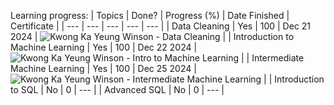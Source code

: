 Learning progress:
| Topics | Done? | Progress (%) | Date Finished | Certificate |
| --- | --- | --- | --- | --- |
| Data Cleaning | Yes | 100 | Dec 21 2024 | ![Kwong Ka Yeung Winson - Data Cleaning](https://github.com/user-attachments/assets/95bf0b6e-5106-4532-86bf-3aae51367b82) |
| Introduction to Machine Learning | Yes | 100 | Dec 22 2024 | ![Kwong Ka Yeung Winson - Intro to Machine Learning](https://github.com/user-attachments/assets/6daa5f6e-7598-4534-b86a-c980a06209ff) |
| Intermediate Machine Learning | Yes | 100 | Dec 25 2024 | ![Kwong Ka Yeung Winson - Intermediate Machine Learning](https://github.com/user-attachments/assets/b86004fa-de07-4bf9-861f-d439476ac47b) |
| Introduction to SQL | No | 0 | --- |
| Advanced SQL | No | 0 | --- |
